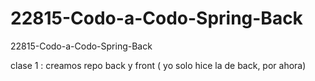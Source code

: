 # 22815-Codo-a-Codo-Spring-Back
22815-Codo-a-Codo-Spring-Back

clase 1 : creamos repo back y front ( yo solo hice la de back, por ahora)